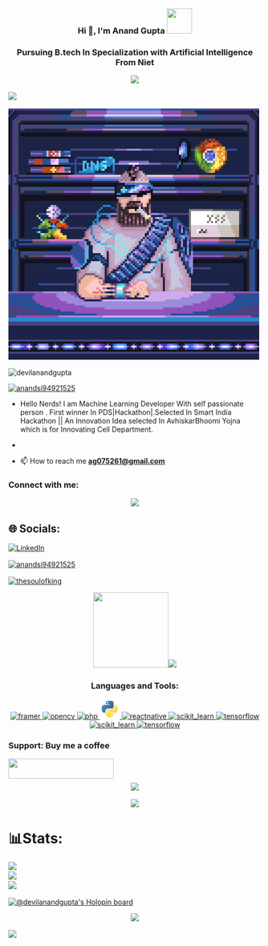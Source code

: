 <h3 align="center" >Hi 👋, I'm Anand Gupta  <img src = "https://camo.githubusercontent.com/ace9043b10b8ee4638e03d349867ce81f3084e8cefaddbd03a85e94454cc63a7/68747470733a2f2f6d656469612e67697068792e636f6d2f6d656469612f316b544b4e4f4b4a4b5a4e4e4961616258422f67697068792e676966" height="50" width="50"</a></h3>
<h3 align="center">Pursuing B.tech In Specialization with Artificial Intelligence From Niet </h3>
<p align="center"><a href="https://github.com//DevilANANDGupta"></a><img src="https://camo.githubusercontent.com/fa22a95c9000d4e4914bc5de9fb94adde07fc0123f0f91ed0f2c3b7bd0240fcb/68747470733a2f2f6f63746f6465782e6769746875622e636f6d2f696d616765732f6461667470756e6b746f6361742d74686f6d61732e676966" heigh=200 width=150 <img src="[https://repository-images.githubusercontent.com/437248855/e5a20e78-4f61-4fa7-92a8-74cdc098fb0](https://i.gifer.com/QWc9.gif)" </p>



 <p align="left"><a href="https://github.com//DevilANANDGupta"></a><img src="[https://repository-images.githubusercontent.com/437248855/e5a20e78-4f61-4fa7-92a8-74cdc098fb0](https://i.gifer.com/QWc9.gif)"  </p>
<p a><a href="https://github.com//DevilANANDGupta"></a><img src="https://raw.githubusercontent.com/mandatoryprogrammer/mandatoryprogrammer/main/cyberpunk.gif"  </p>

<p align="left"> <img src="https://komarev.com/ghpvc/?username=devilanandgupta&label=Profile%20views&color=0e75b6&style=flat" alt="devilanandgupta" /> </p>

<p align="left"> <a href="https://twitter.com/anandsi94921525" target="blank"><img src="https://img.shields.io/twitter/follow/anandsi94921525?logo=twitter&style=for-the-badge" alt="anandsi94921525" /></a> </p>

- Hello Nerds! I am Machine Learning Developer With self passionate person . First winner In PDS|Hackathon|.Selected In Smart India Hackathon || An Innovation Idea selected In AvhiskarBhoomi Yojna which is for Innovating Cell Department. 
-

- 📫 How to reach me **ag075261@gmail.com**

<h3 align="left">Connect with me:</h3>
 <p align="center"><a href="https://github.com//DevilANANDGupta"></a><img src="https://raw.githubusercontent.com/trinib/trinib/main/.images/marquee.svg"   </p>
 
 ## 🌐 Socials:
 [![LinkedIn](https://img.shields.io/badge/LinkedIn-%230077B5.svg?logo=linkedin&logoColor=white)](https://linkedin.com/in/anand-gupta-2b2133178)
 <p align="left">
<!--  https://raw.githubusercontent.com/trinib/trinib/main/.images/marquee.svg -->
 
<a href="https://twitter.com/anandsi94921525" target="blank"><img align="center" src="https://raw.githubusercontent.com/rahuldkjain/github-profile-readme-generator/master/src/images/icons/Social/twitter.svg" alt="anandsi94921525" height="30" width="40" /></a>

<a href="https://www.instagram.com/anandgu_p_t_a/" target="blank"><img align="center" src="https://raw.githubusercontent.com/rahuldkjain/github-profile-readme-generator/master/src/images/icons/Social/instagram.svg" alt="thesoulofking" height="30" width="40" /></a>
</p>
<p align="center"><img src = "https://camo.githubusercontent.com/63371d36886ee658f5a97401f393e1ab1684b2fd3de674b8f5efc7d410b2a3d0/68747470733a2f2f6d656469612e67697068792e636f6d2f6d656469612f57556c706c634d704f43456d5447427442572f67697068792e676966" height="150" width="150"><a href="https://github.com//DevilANANDGupta"></a><img src="https://camo.githubusercontent.com/1f8fcf4054cb31e26e20b3ef09c08be19a393aac84020d0b63775e55601c38d4/68747470733a2f2f692e696d6775722e636f6d2f6f7a45776248732e676966"   </p>

<h3 align="center">Languages and Tools:</h3>
<p align="center">   <a href="https://www.framer.com/" target="_blank" rel="noreferrer"> <img src="https://www.vectorlogo.zone/logos/framer/framer-icon.svg" alt="framer" width="40" height="40"/>   <a href="https://opencv.org/" target="_blank" rel="noreferrer"> <img src="https://www.vectorlogo.zone/logos/opencv/opencv-icon.svg" alt="opencv" width="40" height="40"/> </a> <a href="#" target="_blank" rel="noreferrer"> <img src="https://camo.githubusercontent.com/9e245893108b5ca27e7ac3d4a802d513f657b32aa7b5765bd92df7fb55d0ed54/68747470733a2f2f7777772e766563746f726c6f676f2e7a6f6e652f6c6f676f732f61646f62655f696c6c7573747261746f722f61646f62655f696c6c7573747261746f722d69636f6e2e737667" alt="php" width="40" height="40"/> </a> <a href="https://www.python.org" target="_blank" rel="noreferrer"> <img src="https://raw.githubusercontent.com/devicons/devicon/master/icons/python/python-original.svg" alt="python" width="40" height="40"/> </a> <a href="https://reactnative.dev/" target="_blank" rel="noreferrer"> <img src="https://reactnative.dev/img/header_logo.svg" alt="reactnative" width="40" height="40"/> </a> <a href="https://scikit-learn.org/" target="_blank" rel="noreferrer"> <img src="https://upload.wikimedia.org/wikipedia/commons/0/05/Scikit_learn_logo_small.svg" alt="scikit_learn" width="40" height="40"/> </a> <a href="https://www.tensorflow.org" target="_blank" rel="noreferrer"> <img src="https://www.vectorlogo.zone/logos/tensorflow/tensorflow-icon.svg" alt="tensorflow" width="40" height="40"/> </a><a href="https://scikit-learn.org/" target="_blank" rel="noreferrer"> <img src="https://upload.wikimedia.org/wikipedia/commons/0/05/Scikit_learn_logo_small.svg" alt="scikit_learn" width="40" height="40"/> </a> <a href="https://github.com/devilanandgupta" target="_blank" rel="noreferrer"> <img src="https://camo.githubusercontent.com/800291c600c833067b8b56b8c8d6f05960375e30e2723e10da8f14a88ae3771d/68747470733a2f2f7777772e766563746f726c6f676f2e7a6f6e652f6c6f676f732f6769746875622f6769746875622d69636f6e2e737667" alt="tensorflow" width="40" height="40"/> </a>
</p>  
<!-- <p align="center"> <a href="https://github.com/ryo-ma/github-profile-trophy"><img src="https://github-profile-trophy.vercel.app/?username=devilanandgupta" alt="devilanandgupta" height = "400" width = "400"</a> </p> -->


<h3 align="left">Support: Buy me a coffee  </h3>
<p><a href="https://www.buymeacoffee.com/ag075261B"> <img align="left" src="https://www.buymeacoffee.com/assets/img/guidelines/download-assets-sm-2.svg" height="40" width="210"  /></a></p>
<br><br>
<p align="center"><a href="https://github.com//DevilANANDGupta"></a><img src="https://camo.githubusercontent.com/4140f71e43d7b8e18213176e0ae193ce5af3dc5e8df01e406ec62ca408c5dca3/68747470733a2f2f692e696d6775722e636f6d2f78314b627543712e676966"   </p>
 <p align="center"><a href="https://github.com//DevilANANDGupta"></a><img src="https://raw.githubusercontent.com/trinib/trinib/output/github-contribution-grid-snake.svg"   </p>

<!-- <p><img align="left" src="https://github-readme-stats.vercel.app/api/top-langs?username=devilanandgupta&show_icons=true&locale=en&layout=compact" alt="devilanandgupta" /></p> -->

# 📊Stats:
![](https://github-readme-stats.vercel.app/api?username=DevilANANDGupta&theme=dark&hide_border=false&include_all_commits=false&count_private=false)<br/>
![](https://github-readme-streak-stats.herokuapp.com/?user=DevilANANDGupta&theme=dark&hide_border=false)<br/>
![](https://github-readme-stats.vercel.app/api/top-langs/?username=DevilANANDGupta&theme=dark&hide_border=false&include_all_commits=false&count_private=false&layout=compact)
<!-- <p align="center"><a href="https://github.com//DevilANANDGupta"></a><img src="https://camo.githubusercontent.com/fa22a95c9000d4e4914bc5de9fb94adde07fc0123f0f91ed0f2c3b7bd0240fcb/68747470733a2f2f6f63746f6465782e6769746875622e636f6d2f696d616765732f6461667470756e6b746f6361742d74686f6d61732e676966" heigh=400 width=400  </p> -->

<!-- ---
p align="center"><a href="https://github.com//DevilANANDGupta"></a><img src="https://raw.githubusercontent.com/TheDudeThatCode/TheDudeThatCode/master/Assets/Developer.gif" heigh=500 width=500  </p> -->
 [![@devilanandgupta's Holopin board](https://holopin.me/devilanandgupta)](https://holopin.io/@devilanandgupta)

 
 <p align="center"><a href="https://github.com//DevilANANDGupta"></a><img src="https://camo.githubusercontent.com/43cb03321785d554cfa9cb419dbd1725d6f78a547fa1280c1727209f0b4f0c4d/68747470733a2f2f632e74656e6f722e636f6d2f33646762634d74364b783441414141692f7370696465722d696e736563742e676966"   </p>
 
<!--  <p align="center"><a href="https://github.com//DevilANANDGupta"></a><img src="https://raw.githubusercontent.com/trinib/trinib/main/.images/footer.svg"   </p> -->
  
 [![](https://gtce.itsvg.in/api?username=anandsi94921525)](https://github.com/VishwaGauravIn/github-twitter-card-embed) 

  
  
  
  


  
